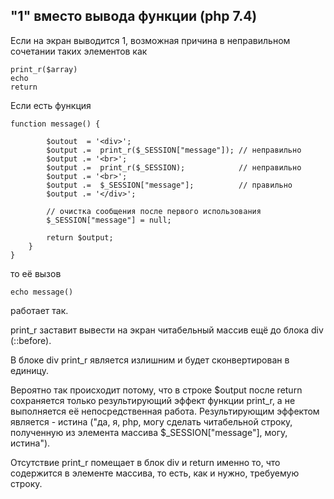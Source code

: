 ## "1" вместо вывода функции (php 7.4)

Если на экран выводится 1, возможная причина в неправильном сочетании таких элементов как  

    print_r($array)
    echo
    return

Если есть функция

    function message() {
        
            $outout  = '<div>';
            $output .=  print_r($_SESSION["message"]); // неправильно
            $output .= '<br>';
            $output .=  print_r($_SESSION);            // неправильно
            $output .= '<br>';           
            $output .=  $_SESSION["message"];          // правильно
            $output .= '</div>';
            
            // очистка сообщения после первого использования
            $_SESSION["message"] = null;
            
            return $output;
        }
    }

то её вызов

    echo message()

работает так. 

print_r заставит вывести на экран читабельный массив ещё до блока div (::before).  

В блоке div print_r является излишним и будет сконвертирован в единицу.

Вероятно так происходит потому, что в строке $output после return сохраняется только результирующий эффект функции print_r, а не выполняется её непосредственная работа. Результирующим эффектом является - истина ("да, я, php, могу сделать читабельной строку, полученную из элемента массива $_SESSION["message"], могу, истина").

Отсутствие print_r помещает в блок div и return именно то, что содержится в элементе массива, то есть, как и нужно, требуемую строку.

